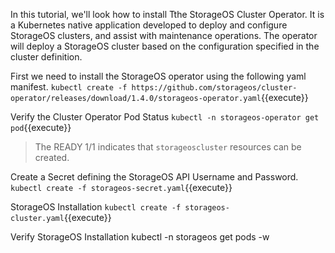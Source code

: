 In this tutorial, we'll look how to install Tthe StorageOS Cluster Operator. It is a Kubernetes native application developed to deploy and configure StorageOS clusters, and assist with maintenance operations. The operator will deploy a StorageOS cluster based on the configuration specified in the cluster definition.


First we need to install the StorageOS operator using the following yaml manifest.
`kubectl create -f https://github.com/storageos/cluster-operator/releases/download/1.4.0/storageos-operator.yaml`{{execute}}

Verify the Cluster Operator Pod Status
`kubectl -n storageos-operator get pod`{{execute}}

> The READY 1/1 indicates that `storageoscluster` resources can be created.

Create a Secret defining the StorageOS API Username and Password.
`kubectl create -f storageos-secret.yaml`{{execute}}

StorageOS Installation
`kubectl create -f storageos-cluster.yaml`{{execute}}

Verify StorageOS Installation
kubectl -n storageos get pods -w